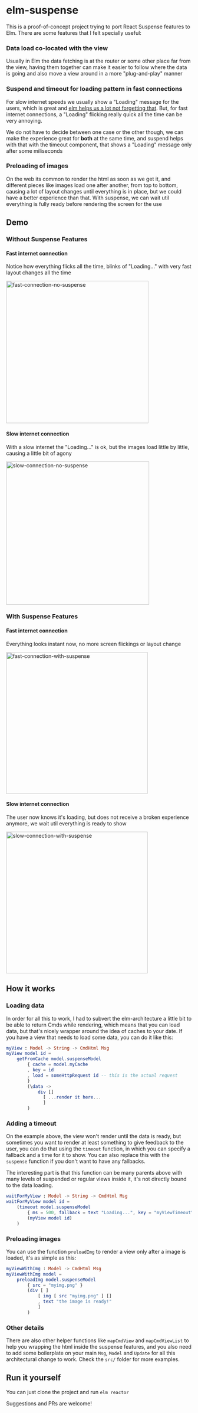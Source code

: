 # elm-suspense

This is a proof-of-concept project trying to port React Suspense features to Elm. There are some features that I felt specially useful:

### Data load co-located with the view

Usually in Elm the data fetching is at the router or some other place far from the view, having them together can make it easier to follow where the data is going and also move a view around in a more "plug-and-play" manner

### Suspend and timeout for loading pattern in fast connections

For slow internet speeds we usually show a "Loading" message for the users, which is great and [elm helps us a lot not forgetting that](http://blog.jenkster.com/2016/06/how-elm-slays-a-ui-antipattern.html). But, for fast internet connections, a "Loading" flicking really quick all the time can be very annoying.

We do not have to decide between one case or the other though, we can make the experience great for **both** at the same time, and suspend helps with that with the timeout component, that shows a "Loading" message only after some miliseconds

### Preloading of images

On the web its common to render the html as soon as we get it, and different pieces like images load one after another, from top to bottom, causing a lot of layout changes until everything is in place, but we could have a better experience than that. With suspense, we can wait util everything is fully ready before rendering the screen for the use

## Demo

### Without Suspense Features

#### Fast internet connection

Notice how everything flicks all the time, blinks of "Loading..." with very fast layout changes all the time

<img src="https://user-images.githubusercontent.com/792201/47619622-3e266300-dae1-11e8-8054-6f10cbc317f2.gif" alt="fast-connection-no-suspense" width="386" />

#### Slow internet connection

With a slow internet the "Loading..." is ok, but the images load little by little, causing a little bit of agony

<img src="https://user-images.githubusercontent.com/792201/47619620-3e266300-dae1-11e8-8542-bb378d7f0d94.gif" alt="slow-connection-no-suspense" width="388" />

### With Suspense Features

#### Fast internet connection

Everything looks instant now, no more screen flickings or layout change

<img src="https://user-images.githubusercontent.com/792201/47619623-3e266300-dae1-11e8-9bc9-521e68b59b7d.gif" alt="fast-connection-with-suspense" width="384" />

#### Slow internet connection

The user now knows it's loading, but does not receive a broken experience anymore, we wait util everything is ready to show

<img src="https://user-images.githubusercontent.com/792201/47619624-3e266300-dae1-11e8-93dd-b35b9d81d54e.gif" alt="slow-connection-with-suspense" width="384" />

## How it works

### Loading data

In order for all this to work, I had to subvert the elm-architecture a little bit to be able to return Cmds while rendering, which means that you can load data, but that's nicely wrapper around the idea of caches to your date. If you have a view that needs to load some data, you can do it like this:

```elm
myView : Model -> String -> CmdHtml Msg
myView model id =
    getFromCache model.suspenseModel
        { cache = model.myCache
        , key = id
        , load = someHttpRequest id -- this is the actual request
        }
        (\data ->
            div []
              [ ...render it here...
              ]
        )
```

### Adding a timeout

On the example above, the view won't render until the data is ready, but sometimes you want to render at least something to give feedback to the user, you can do that using the `timeout` function, in which you can specify a fallback and a time for it to show. You can also replace this with the `suspense` function if you don't want to have any fallbacks.

The interesting part is that this function can be many parents above with many levels of suspended or regular views inside it, it's not directly bound to the data loading.

```elm
waitForMyView : Model -> String -> CmdHtml Msg
waitForMyView model id =
    (timeout model.suspenseModel
        { ms = 500, fallback = text "Loading...", key = "myViewTimeout" }
        (myView model id)
    )
```

### Preloading images

You can use the function `preloadImg` to render a view only after a image is loaded, it's as simple as this:

```elm
myViewWithImg : Model -> CmdHtml Msg
myViewWithImg model =
    preloadImg model.suspenseModel
        { src = "myimg.png" }
        (div [ ]
            [ img [ src "myimg.png" ] []
            , text "the image is ready!"
            ]
        )
```

### Other details

There are also other helper functions like `mapCmdView` and `mapCmdViewList` to help you wrapping the html inside the suspense features, and you also need to add some boilerplate on your main `Msg`, `Model` and `Update` for all this architectural change to work. Check the `src/` folder for more examples.

## Run it yourself

You can just clone the project and run `elm reactor`

Suggestions and PRs are welcome!
